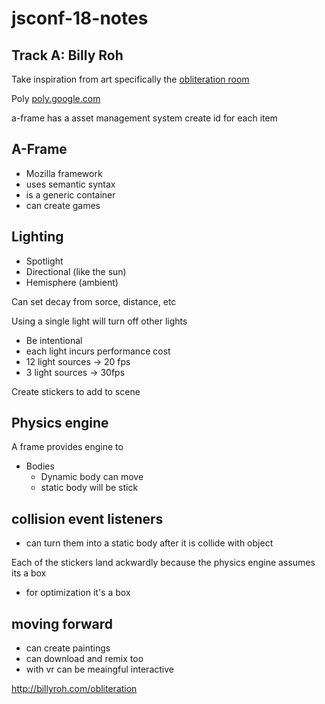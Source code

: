 # jsconf-18-notes

## Track A: Billy Roh

Take inspiration from art specifically the [obliteration room](https://play.qagoma.qld.gov.au/looknowseeforever/works/obliteration_room/)

Poly [poly.google.com](poly.google.com)

a-frame has a asset management system
create id for each item

## A-Frame
- Mozilla framework
- uses semantic syntax
- <a-entity> is a generic container
- can create games

## Lighting

- Spotlight
- Directional (like the sun)
- Hemisphere (ambient)

Can set decay from sorce, distance, etc

Using a single light will turn off other lights
- Be intentional
- each light incurs performance cost
- 12 light sources -> 20 fps
- 3 light sources -> 30fps

Create stickers to add to scene

## Physics engine
A frame provides engine to 
- Bodies
  - Dynamic body can move
  - static body will be stick

## collision event listeners
- can turn them into a static body after it is collide with object

Each of the stickers land ackwardly because the physics engine assumes its a box
- for optimization it's a box

## moving forward
- can create paintings
- can download and remix too
- with vr can be meaingful interactive

http://billyroh.com/obliteration
